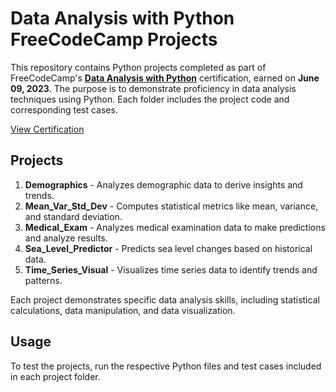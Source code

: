 # Data Analysis with Python FreeCodeCamp Projects

This repository contains Python projects completed as part of FreeCodeCamp's <u>**Data Analysis with Python**</u> certification, earned on **June 09, 2023**. The purpose is to demonstrate proficiency in data analysis techniques using Python. Each folder includes the project code and corresponding test cases.

<a href="https://www.freecodecamp.org/certification/fccc75a8831-a9be-4d09-a646-c66b431c12ec/data-analysis-with-python-v7" target="_blank">View Certification</a>

## Projects

1. **Demographics** - Analyzes demographic data to derive insights and trends.
2. **Mean_Var_Std_Dev** - Computes statistical metrics like mean, variance, and standard deviation.
3. **Medical_Exam** - Analyzes medical examination data to make predictions and analyze results.
4. **Sea_Level_Predictor** - Predicts sea level changes based on historical data.
5. **Time_Series_Visual** - Visualizes time series data to identify trends and patterns.

Each project demonstrates specific data analysis skills, including statistical calculations, data manipulation, and data visualization.

## Usage

To test the projects, run the respective Python files and test cases included in each project folder.
